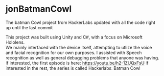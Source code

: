 # jonBatmanCowl
The batman Cowl project from HackerLabs updated with all the code right up until the last commit

This project was built using Unity and C#, with a focus on Microsoft Hololens.  
We mainly interfaced with the device itself, attempting to utlize the voice and facial recognition for our own purposes.
I assisted with Speech recognition as well as general debugging problems that anyone was having. 
If interested, the first episode is here: https://youtu.be/h2-1ZUQxFsU
If interested in the rest, the series is called Hackerlabs: Batman Cowl

